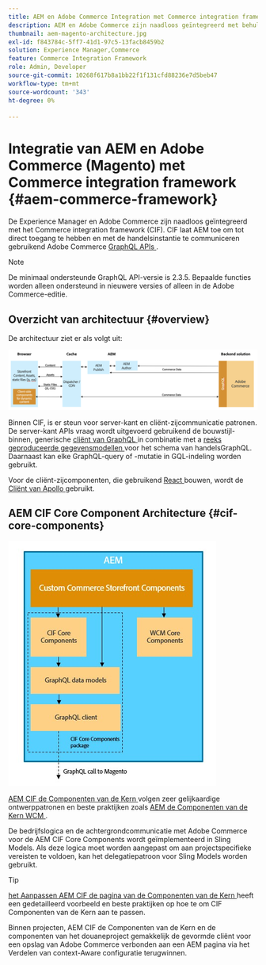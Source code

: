 ```yaml
---
title: AEM en Adobe Commerce Integration met Commerce integration framework
description: AEM en Adobe Commerce zijn naadloos geïntegreerd met behulp van het Commerce integration framework (CIF). CIF biedt AEM toegang tot een Adobe Commerce-exemplaar en communiceert met Adobe Commerce via GraphQL. Ook kunnen AEM auteurs product- en rubriekkiezers en de productconsole gebruiken om door product- en categoriegegevens te bladeren die op verzoek van Adobe Commerce worden opgehaald. Bovendien verstrekt CIF een out-of-the-box opslag die handelsprojecten kan versnellen.
thumbnail: aem-magento-architecture.jpg
exl-id: f843784c-5ff7-41d1-97c5-13facb8459b2
solution: Experience Manager,Commerce
feature: Commerce Integration Framework
role: Admin, Developer
source-git-commit: 10268f617b8a1bb22f1f131cfd88236e7d5beb47
workflow-type: tm+mt
source-wordcount: '343'
ht-degree: 0%

---
```


# Integratie van AEM en Adobe Commerce (Magento) met Commerce integration framework {#aem-commerce-framework}

De Experience Manager en Adobe Commerce zijn naadloos geïntegreerd met het Commerce integration framework (CIF). CIF laat AEM toe om tot direct toegang te hebben en met de handelsinstantie te communiceren gebruikend Adobe Commerce [ GraphQL APIs ](https://devdocs.magento.com/guides/v2.4/graphql/).

>[!NOTE]
>
>De minimaal ondersteunde GraphQL API-versie is 2.3.5. Bepaalde functies worden alleen ondersteund in nieuwere versies of alleen in de Adobe Commerce-editie.

## Overzicht van architectuur {#overview}

De architectuur ziet er als volgt uit:

![ CIF het Overzicht van de Architectuur ](../assets/AEM_Magento_Architecture.png)

Binnen CIF, is er steun voor server-kant en cliënt-zijcommunicatie patronen.
De server-kant APIs vraag wordt uitgevoerd gebruikend de bouwstijl-binnen, generische [ cliënt van GraphQL ](https://github.com/adobe/commerce-cif-graphql-client) in combinatie met a [ reeks geproduceerde gegevensmodellen ](https://github.com/adobe/commerce-cif-magento-graphql) voor het schema van handelsGraphQL. Daarnaast kan elke GraphQL-query of -mutatie in GQL-indeling worden gebruikt.

Voor de cliënt-zijcomponenten, die gebruikend [ React ](https://reactjs.org/) bouwen, wordt de [ Cliënt van Apollo ](https://www.apollographql.com/docs/react/) gebruikt.

## AEM CIF Core Component Architecture {#cif-core-components}

![ AEM CIF de Architectuur van de Component van de Kern ](../assets/cif-component-architecture.jpg)

[ AEM CIF de Componenten van de Kern ](https://github.com/adobe/aem-core-cif-components) volgen zeer gelijkaardige ontwerppatronen en beste praktijken zoals [ AEM de Componenten van de Kern WCM ](https://github.com/adobe/aem-core-wcm-components).

De bedrijfslogica en de achtergrondcommunicatie met Adobe Commerce voor de AEM CIF Core Components wordt geïmplementeerd in Sling Models. Als deze logica moet worden aangepast om aan projectspecifieke vereisten te voldoen, kan het delegatiepatroon voor Sling Models worden gebruikt.

>[!TIP]
>
>[ het Aanpassen AEM CIF de pagina van de Componenten van de Kern ](../customizing/customize-cif-components.md) heeft een gedetailleerd voorbeeld en beste praktijken op hoe te om CIF Componenten van de Kern aan te passen.

Binnen projecten, AEM CIF de Componenten van de Kern en de componenten van het douaneproject gemakkelijk de gevormde cliënt voor een opslag van Adobe Commerce verbonden aan een AEM pagina via het Verdelen van context-Aware configuratie terugwinnen.
